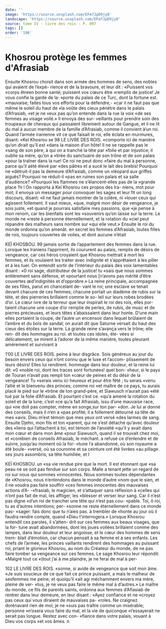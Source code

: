 ```yaml
---
date: ''
image: 'https://source.unsplash.com/EFm7JpD9jy8'
landscape: 'https://source.unsplash.com/EFm7JpD9jy8'
source: tome IV - livre des rois - P. 097
tags: []
order: '196'
---
```


# Khosrou protège les femmes d'Afrasiab

Ensuite Khosrou choisit dans son armée des hommes de sens, des nobles qui avaient de l’expé- rience et de la bravoure, et leur dit : «Puissent vos «corps êtreen bonne santé; puissent vos cœurs être «remplis de justice! Je vous confie la garde de la: «porte du palais de ce Turc, dont la fortune est. «mauvaise; faites tous vos efforts pour la défendre,- «car il ne faut pas que même le soleil du haut de «la voûte des cieux pénètre dans le palais d’Afrasiab,
«et je ne veux pas qu’on entende dans la rue la voix
«de ses femmes au visage voilé.» Il envoya des sur- veillants pour prendre soin des troupeaux de chevaux
qui paissaient librement autour de Gangue, et il ne lit du mal à aucun membre de la famille d’Afrasiab, comme il convient à’un roi.
Quand l’armée iranienne vit ce que faisait le roi, elle éclata en murmures, disant: «Keï Khosrou se
98 LE LIVRE DES ROIS. «comporte ici de manière qu’on dirait qu’il est
«dans la maison d’un hôte! Il ne se rappelle pas le «sang de son père, à qui on a tranché la tête par «folie et par injustice; il oublie sa mère, qu’on a «tirée du sanctuaire de son trône et de son palais «pour la traîner dans la rue! Ce roi ne peut donc «faire du mal à personne, parce qu’il aété élevé par
«des pâtres et a sucé le lait des brebis! Pourquoi ne «détruit-il pas la demeure d’Afrasiab, comme un «léopard aux griffes aiguës? Pourquoi ne réduit-il «pas en ruines son palais et sa salle d’audience? «Pourquoi les flammes ne s’élancent-elles pas de la
«grande place ?n l
On rapporta à Keï Khosrou ces propos des lra-
niens, mot pour mot; il envoya un messager pour convoquer les sages et leur fit un long discours, disant: «Il ne faut jamais montrer de la colère, ni «louer ceux qui agissent follement. Il vaut mieux, «que, malgré mon désir de vengeance, je sois juste,
«et quand je pourrais satisfaire mes passions, que «je pense à mon renom, car les bienfaits sont les «souvenirs qu’on laisse sur la terre. Le monde ne «reste à personne éternellement, et la rotation du «ciel peut répandre des malheurs sans nombre sur «qui elle veut.»
Ensuite le roi du monde ordonna qu’on amenât. en secret les femmes d’Afrasiab, loutes filles de rois, toujours couvertes de voiles, et dont aucune n’était

KEÏ KHOSBOU. 99 jamais sortie de l’appartement des femmes dans la
rue. Lorsque les Iraniens l’apprirent, ils coururent
au palais, remplis de désirs de vengeance, car ces
héros croyaient que Khosrou mettrait à mort les
femmes, et ils voulaient les traiter avec indignité et
s’apprêtaient à les piller et à les tuer. On entendit
sortir de l’intérieur du palais des voix lamentables
disant : «0 roi sage, distributeur de la justice! tu
«sais que nous sommes entièrement sans défense, et
«pourtant nous [n’avons pas mérité d’être couvertes
œd’indignités et d’opprobre.» La reine principale,
accompagnée de ses filles, parut en chancelant de-
vant le roi; une esclave se tenait devant chacune de
ces femmes; chacune portait un diadème de rubis
sur la tête, et des pierreries brillaient comme le so-
leil sur leurs robes brodées d’or. Le cœur ivre de la
terreur que leur inspirait le roi des rois, elles por-
taient chacune une coupe d’or remplie de perles, de
rubis, de musc et de pierres précieuses, et leurs têtes s’abaissaient dans leur honte. D’une main elles
portaient la coupe, de l’autre un encensoir dans lequel brûlaient de l’ambre et du bois de sandal; on aurait dit que Saturne versait du haut des cieux des étoiles sur la terre.
La grande reine s’avança vers le trône; elle ren-
dit des hommages au roi. et toutes ces idoles, éle- vées si délicatement, se mirent à l’adorer de la même
manière, toutes pleurant amèrement et survivant à

1’00 LE LIVRE DES ROIS.
peine à leur disgrâce. Sois généreux au jour du besoin
envers ceux qui n’ont connu que le luxe et l’accom-
plissement de leurs désirs! Elles lui rendirent. hommage dans leur douleur, et la reine lui dit: «0 «noble roi, dont les traces sont fortunées! quel bon- «heur, si le pays de Touran n’avait pas rempli ton «cœur de peines et du désir de la vengeance! Tu «serais venu ici heureux et pour être fêté ; tu serais «venu l’allié et le bienvenu des princes; comme roi
«et maître de ce pays, tu aurais placé le pied sur le «trône de ton grand-père, et Siawusch n’aurait pas
«été tué par la folie d’Afrasiab. Et pourtant c’est ce.
«qu’a amené la rotation du soleil et de la lune; c’est
«ce qu’a fait Afrasiab, issu d’une mauvaise race, qui
«ne doit pas compter, même en songe,sur ton par- «don. Je lui ai donné des conseils, mais il n’en a
«pas profité; il a follement détourné sa tête de mes
«avis. Dieu m’est témoin que mes yeux ont versé
«des larmes de sang. Ensuite Djehn, mon fils et ton «parent, qui ne s’est détaché qu’avec douleur des
«liens qui l’attachent à toi, est témoin de l’anxiété
«qu’il y avait dans mon cœur et dans mon âme
«pour Siawusch, quand il se trouvait chez moi, et «combien de conseils Afrasiab, le méchant. a refusé
ce d’enlendre et de suivre, jusqu’au moment où la for-
«tune l’a abandonné, où son royaume a été boule-
«versé, où sa couronne et sa ceinture ont été livrées
«au pillage. ses jours assombris, sa tête humiliée, et
I

KEÏ KHOSBOU. un «sa vie rendue pire que la mort. Il est étonnant que
«sa peau ne se soit pas fendue sur son corps. Malle a tenant jette un regard de roi sur nous qui sommes «innocentes. Nous sommes toutes dépendantes de «Khosrou, nous n’entendons dans le monde d’autre
«nom que le sien, et il ne voudra pas faire souffrir «ces femmes innocentes des mauvaises actions d’A-
-«frasiab, le magicien, et s’attaquer sans réflexion à
«celles qui n’ont pas fait de mal, les affliger, les
«blesser et verser leur sang. Car il n’est pas digne
«d’un roi de trancher une tête qui n’est pas cou-
«pable. Toi, ô roi, tu as d’autres intentions; per-
«sonne ne reste éternellement dans ce monde pas-
«sager: fais donc que tu n’aies pas. à trembler de
«honte au jour où il faudra rendre compte, quand «Dieu t’interrogera.»
Lorsque Khosrou entendit ces paroles, il s’atten- drit sur ces femmes aux beaux visages, que la for- tune avait abandonnées, dont les joues voilées brillaient comme des lampes, dans leur douleur et leur angoisse, et le cœur des hommes de sens trem- blait d’émotion, car chacun pensait à sa femme et à
ses enfants. Les chefs de l’armée, les princes vaillants
rendirent des hommages au puissant roi, priant le glorieux Khosrou, au nom du Créateur du monde,
de ne pas faire tomber sa vengeance sur ces femmes. Le sage Khosrou leur répondit: «Malgré tout ce
«(tout j’ai à me plaindre, je ne ferai de mal à per-

102 LE LIVRE DES ROIS.
«sonne, si avide de vengeance que soit mon âme. «Je suis soucieux de ce que fait ce prince puissant,
a mais le malheur de sesfemmes me peine, et quoiqu’il «ait agi méchamment envers ma mère, pleine de ver- «tus, je ne veux pas faire le même mal à d’autres.»
Le maître du monde, ce fils de parents saints,
ordonna aux femmes d’Afiasiab de rentrer dans leur
demeure, en leur disant : «Ayez confiance et ne
«croyez pas ceux qui vous diraient de mauvaises pa-
«roles. Ne craignez dorénavant rien de moi; je ne
«suis pas traître comme un misérable; personne
«n’osera vous faire du mal, et la vie de quiconque
«l’essayerait ne serait pas longue. Restez avec con-
«fiance dans votre palais, vouant à Dieu vos corps «et vos âmes. n
